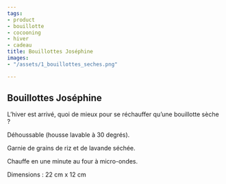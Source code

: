 ```yaml
---
tags:
- product
- bouillotte
- cocooning
- hiver
- cadeau
title: Bouillottes Joséphine
images:
- "/assets/1_bouillottes_seches.png"

---
```

## Bouillottes Joséphine

L’hiver est arrivé, quoi de mieux pour se réchauffer qu’une bouillotte sèche ?

Déhoussable (housse lavable à 30 degrés). 

Garnie de grains de riz et de lavande séchée. 

Chauffe en une minute au four à micro-ondes.

Dimensions : 22 cm x 12 cm